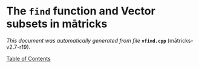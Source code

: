 
# The `find` function and Vector subsets in mātricks
_This document was automatically generated from file_ **`vfind.cpp`** (mātricks-v2.7-r19).


[Table of Contents](README.md)
